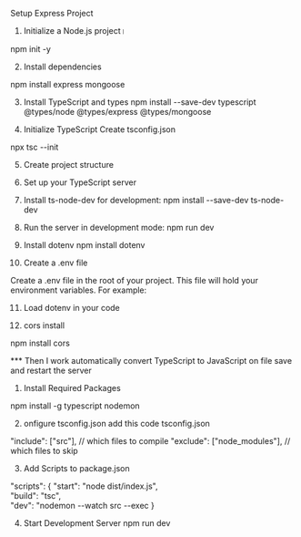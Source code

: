 Setup Express Project

1. Initialize a Node.js project।

npm init -y

2. Install dependencies

npm install express mongoose

3. Install TypeScript and types
   npm install --save-dev typescript @types/node @types/express @types/mongoose

4. Initialize TypeScript Create tsconfig.json

npx tsc --init

5. Create project structure

6. Set up your TypeScript server

7. Install ts-node-dev for development:
   npm install --save-dev ts-node-dev

8. Run the server in development mode:
   npm run dev

9. Install dotenv
   npm install dotenv

10. Create a .env file

Create a .env file in the root of your project. This file will hold your environment variables. For example:

11. Load dotenv in your code

12. cors install

npm install cors

\*\*\* Then I work automatically convert TypeScript to JavaScript on file save and restart the server

1. Install Required Packages

npm install -g typescript nodemon

2. onfigure tsconfig.json
   add this code tsconfig.json

"include": ["src"], // which files to compile
"exclude": ["node_modules"], // which files to skip

3. Add Scripts to package.json

"scripts": {
"start": "node dist/index.js",  
 "build": "tsc",  
 "dev": "nodemon --watch src --exec
}

4. Start Development Server
   npm run dev
